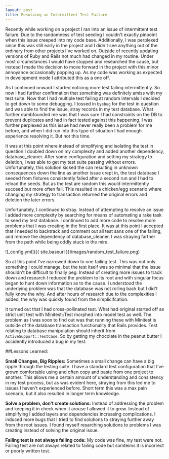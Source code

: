 ```yaml
---
layout: post
title: Resolving an Intermittent Test Failure
---
```


Recently while working on a project I ran into an issue of intermittent test failure.  Due to the randomness of test seeding I couldn't exactly pinpoint when this issue creeped into my code base.  Additionally, I was perplexed since this was still early in the project and I didn't see anything out of the ordinary from other projects I've worked on.  Outside of recently updating versions of Ruby and Rails not much had changed in my routine.  Under most circumstances I would have stopped and researched the cause, but instead I made the decision to move forward in the project with this minor annoyance occasionally popping up.  As my code was working as expected in development mode I attributed this as a one off.

As I continued onward I started noticing more test failing intermittently.  So now I had further confirmation that something was definitely amiss with my test suite.  Now that I had multiple test failing at random intervals I decided to get down to some debugging.  I tossed in `byebug` for the test in question and was able to find the issue, stray records in my test database.  What further dumbfounded me was that I was sure I had constraints on the DB to prevent duplicates and had in fact tested against this happening. I was further perplexed as this issue had never really been a problem for me before, and when I did run into this type of situation I had enough experience resolving it.  But not this time.

It was at this point where instead of simplifying and isolating the test in question I doubled down on my complexity and added another dependency, database_cleaner.  After some configuration and setting my strategy to deletion, I was able to get my test suite passing without errors.  Unfortunately, this solution kicked the can resulting in unknown consequences down the line as another issue crept in, the test database I seeded from fixtures consistently failed after a second run and I had to reload the seeds.  But as the test are random this would intermittently succeed but more often fail.  This resulted in a chicken/egg scenario where changing my strategy to transaction returned the original errors and deletion the later errors.

Unfortunately, I continued to stray.  Instead of attempting to resolve an issue I added more complexity by searching for means of automating a rake task to seed my test database.  I continued to add more code to resolve more problems that I was creating in the first place.  It was at this point I accepted that I needed to backtrack and comment out all test sans one of the failing, and remove the dependency of database_cleaner.  I was straying farther from the path while being oddly stuck in the mire. 

![_config.yml]({{ site.baseurl }}/images/random_test_failure.png)

So at this point I've narrowed down to one failing test. This was not only something I could manage, but the test itself was so minimal that the issue shouldn't be difficult to finally peg.  Instead of creating more issues to track down and research I reduced the problem to its root and with singular focus began to hunt down information as to the cause.  I understood the underlying problem was that the database was not rolling back but I did't fully know the why.  And after hours of research due to the complexities I added, the why was quickly found from the simplicifcation.

It turned out that I had cross-pollinated test.  What had original started off as strict unit test with Minitest::Test morphed into model test as well.  The problem as I was soon to find out was that running these with Minitest is outside of the database transaction functionality that Rails provides.  Test relating to database manipulation should inherit from `ActiveSupport::TestCase`.  So by getting my chocolate in the peanut butter I accidently introduced a bug in my test.

##Lessons Learned:

**Small Changes, Big Ripples:**  Sometimes a small change can have a big ripple through the testing suite.  I have a standard test configuration that I've grown comfortable using and often copy and paste from one project to another.  This allows me a certain amount of understanding and consistency in my test process, but as was evident here, straying from this led me to issues I haven't experienced before.  Short term this was a max pain scenario, but it also resulted in longer term knowledge.

**Solve a problem, don't create solutions:**  Instead of addressing the problem and keeping it in check when it arouse I allowed it to grow.  Instead of simplifying I added layers and dependencies increasing complications.  I induced more bugs that I tried to find solutions to straying further away from the root issues. I found myself resarching solutions to problems I was creating instead of solving the original issue. 

**Failing test is not always failing code:**  My code was fine, my test were not.  Failing test are not always related to failing code but somteims it is incorrect or poorly written test.
